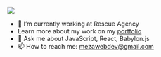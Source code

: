 ![](https://assets.codepen.io/731234/ezgif-2-4517b132d37a-min.gif)
- 🔭 I’m currently working at Rescue Agency
- Learn more about my work on my [portfolio](http://alexmeza.me)
- 💬 Ask me about JavaScript, React, Babylon.js
- 📫 How to reach me: [mezawebdev@gmail.com](mezawebdev@gmail.com)

